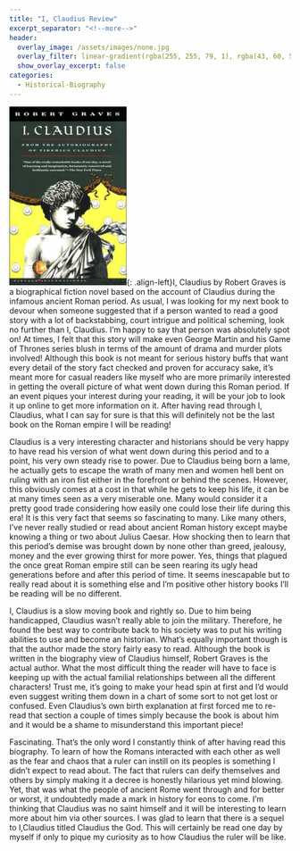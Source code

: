 ```yaml
---
title: "I, Claudius Review"
excerpt_separator: "<!--more-->"
header:
  overlay_image: /assets/images/none.jpg
  overlay_filter: linear-gradient(rgba(255, 255, 79, 1), rgba(43, 60, 51, 1))
  show_overlay_excerpt: false
categories:
  - Historical-Biography
---
```

![i-claudius-cover](/assets/images/i-claudius.jpg){: .align-left}I, Claudius by Robert Graves is a biographical fiction novel based on the account of Claudius during the infamous ancient Roman period. As usual, I was looking for my next book to devour when someone suggested that if a person wanted to read a good story with a lot of backstabbing, court intrigue and political scheming, look no further than I, Claudius. I’m happy to say that person was absolutely spot on! At times, I felt that this story will make even George Martin and his Game of Thrones series blush in terms of the amount of drama and murder plots involved! Although this book is not meant for serious history buffs that want every detail of the story fact checked and proven for accuracy sake, it’s meant more for casual readers like myself who are more primarily interested in getting the overall picture of what went down during this Roman period. If an event piques your interest during your reading, it will be your job to look it up online to get more information on it. After having read through I, Claudius, what I can say for sure is that this will definitely not be the last book on the Roman empire I will be reading!

Claudius is a very interesting character and historians should be very happy to have read his version of what went down during this period and to a point, his very own steady rise to power. Due to Claudius being born a lame, he actually gets to escape the wrath of many men and women hell bent on ruling with an iron fist either in the forefront or behind the scenes. However, this obviously comes at a cost in that while he gets to keep his life, it can be at many times seen as a very miserable one. Many would consider it a pretty good trade considering how easily one could lose their life during this era! It is this very fact that seems so fascinating to many. Like many others, I’ve never really studied or read about ancient Roman history except maybe knowing a thing or two about Julius Caesar. How shocking then to learn that this period’s demise was brought down by none other than greed, jealousy, money and the ever growing thirst for more power. Yes, things that plagued the once great Roman empire still can be seen rearing its ugly head generations before and after this period of time. It seems inescapable but to really read about it is something else and I’m positive other history books I’ll be reading will be no different.

I, Claudius is a slow moving book and rightly so. Due to him being handicapped, Claudius wasn’t really able to join the military. Therefore, he found the best way to contribute back to his society was to put his writing abilities to use and become an historian. What’s equally important though is that the author made the story fairly easy to read. Although the book is written in the biography view of Claudius himself, Robert Graves is the actual author. What the most difficult thing the reader will have to face is keeping up with the actual familial relationships between all the different characters! Trust me, it’s going to make your head spin at first and I’d would even suggest writing them down in a chart of some sort to not get lost or confused. Even Claudius’s own birth explanation at first forced me to re-read that section a couple of times simply because the book is about him and it would be a shame to misunderstand this important piece!

Fascinating. That’s the only word I constantly think of after having read this biography. To learn of how the Romans interacted with each other as well as the fear and chaos that a ruler can instill on its peoples is something I didn’t expect to read about. The fact that rulers can deify themselves and others by simply making it a decree is honestly hilarious yet mind blowing. Yet, that was what the people of ancient Rome went through and for better or worst, it undoubtedly made a mark in history for eons to come. I’m thinking that Claudius was no saint himself and it will be interesting to learn more about him via other sources. I was glad to learn that there is a sequel to I,Claudius titled Claudius the God. This will certainly be read one day by myself if only to pique my curiosity as to how Claudius the ruler will be like.